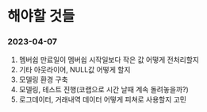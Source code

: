 # 해야할 것들

### 2023-04-07
1. 멤버쉽 만료일이 멤버쉽 시작일보다 작은 값 어떻게 전처리할지
2. 기타 아웃라이어, NULL값 어떻게 할지
3. 모델링 환경 구축
4. 모델링, 테스트 진행(코랩으로 시간 날때 계속 돌려놓을까?)
5. 로그데이터, 거래내역 데이터 어떻게 피쳐로 사용할지 고민